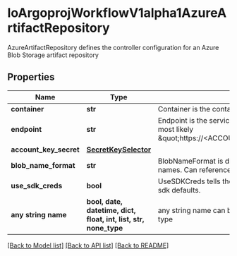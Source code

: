 # IoArgoprojWorkflowV1alpha1AzureArtifactRepository

AzureArtifactRepository defines the controller configuration for an Azure Blob Storage artifact repository

## Properties
Name | Type | Description | Notes
------------ | ------------- | ------------- | -------------
**container** | **str** | Container is the container where resources will be stored | 
**endpoint** | **str** | Endpoint is the service url associated with an account. It is most likely \&quot;https://&lt;ACCOUNT_NAME&gt;.blob.core.windows.net\&quot; | 
**account_key_secret** | [**SecretKeySelector**](SecretKeySelector.md) |  | [optional] 
**blob_name_format** | **str** | BlobNameFormat is defines the format of how to store blob names. Can reference workflow variables | [optional] 
**use_sdk_creds** | **bool** | UseSDKCreds tells the driver to figure out credentials based on sdk defaults. | [optional] 
**any string name** | **bool, date, datetime, dict, float, int, list, str, none_type** | any string name can be used but the value must be the correct type | [optional]

[[Back to Model list]](../README.md#documentation-for-models) [[Back to API list]](../README.md#documentation-for-api-endpoints) [[Back to README]](../README.md)


